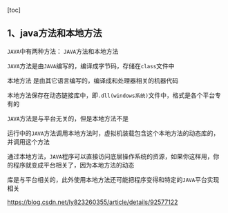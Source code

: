 [toc]

## 1、java方法和本地方法

`JAVA`中有两种方法： `JAVA`方法和本地方法

`JAVA`方法是由`JAVA`编写的，编译成字节码，存储在`class`文件中

本地方法 是由其它语言编写的，编译成和处理器相关的机器代码

本地方法保存在动态链接库中，即`.dll(windows系统)`文件中，格式是各个平台专有的

`JAVA`方法是与平台无关的，但是本地方法不是

运行中的`JAVA`方法调用本地方法时，虚拟机装载包含这个本地方法的动态库的，并调用这个方法

通过本地方法，`JAVA`程序可以直接访问底层操作系统的资源，如果你这样用，你的程序就变成平台相关了，因为本地方法的动态

库是与平台相关的，此外使用本地方法还可能把程序变得和特定的`JAVA`平台实现相关

https://blog.csdn.net/ly823260355/article/details/92577122



